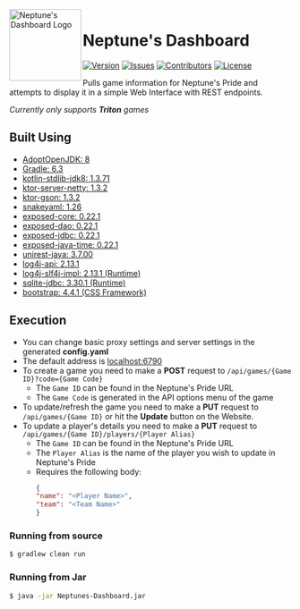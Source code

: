 <img src="https://github.com/Macro303/Neptunes-Dashboard/blob/master/logo.png" align="left" width="128" height="128" alt="Neptune's Dashboard Logo"/>

# Neptune's Dashboard
[![Version](https://img.shields.io/github/tag-pre/Macro303/Neptunes-Dashboard.svg?label=version&style=flat-square)](https://github.com/Macro303/Neptunes-Dashboard/releases)
[![Issues](https://img.shields.io/github/issues/Macro303/Neptunes-Dashboard.svg?style=flat-square)](https://github.com/Macro303/Neptunes-Dashboard/issues)
[![Contributors](https://img.shields.io/github/contributors/Macro303/Neptunes-Dashboard.svg?style=flat-square)](https://github.com/Macro303/Neptunes-Dashboard/graphs/contributors)
[![License](https://img.shields.io/github/license/Macro303/Neptunes-Dashboard.svg?style=flat-square)](https://opensource.org/licenses/MIT)

Pulls game information for Neptune's Pride and attempts to display it in a simple Web Interface with REST endpoints.

_Currently only supports **Triton** games_

## Built Using
 - [AdoptOpenJDK: 8](https://adoptopenjdk.net/)
 - [Gradle: 6.3](https://gradle.org/)
 - [kotlin-stdlib-jdk8: 1.3.71](https://kotlinlang.org/)
 - [ktor-server-netty: 1.3.2](https://github.com/ktorio/ktor)
 - [ktor-gson: 1.3.2](https://github.com/ktorio/ktor)
 - [snakeyaml: 1.26](http://www.snakeyaml.org)
 - [exposed-core: 0.22.1](https://github.com/JetBrains/Exposed)
 - [exposed-dao: 0.22.1](https://github.com/JetBrains/Exposed)
 - [exposed-jdbc: 0.22.1](https://github.com/JetBrains/Exposed)
 - [exposed-java-time: 0.22.1](https://github.com/JetBrains/Exposed)
 - [unirest-java: 3.7.00](https://github.com/Kong/unirest-java)
 - [log4j-api: 2.13.1](https://logging.apache.org/log4j/2.x/)
 - [log4j-slf4j-impl: 2.13.1 (Runtime)](https://logging.apache.org/log4j/2.x/)
 - [sqlite-jdbc: 3.30.1 (Runtime)](https://github.com/xerial/sqlite-jdbc)
 - [bootstrap: 4.4.1 (CSS Framework)](https://getbootstrap.com/)
 
## Execution
 - You can change basic proxy settings and server settings in the generated **config.yaml**
 - The default address is [localhost:6790](http://localhost:6790)
 - To create a game you need to make a **POST** request to `/api/games/{Game ID}?code={Game Code}`
   - The `Game ID` can be found in the Neptune's Pride URL
   - The `Game Code` is generated in the API options menu of the game
 - To update/refresh the game you need to make a **PUT** request to `/api/games/{Game ID}` or hit the **Update** button on the Website.
 - To update a player's details you need to make a **PUT** request to `/api/games/{Game ID}/players/{Player Alias}`
    - The `Game ID` can be found in the Neptune's Pride URL
    - The `Player Alias` is the name of the player you wish to update in Neptune's Pride
    - Requires the following body:
        ```json
      {
        "name": "<Player Name>",
        "team": "<Team Name>"
      }
        ```  
 
### Running from source
```bash
$ gradlew clean run
```

### Running from Jar
```bash
$ java -jar Neptunes-Dashboard.jar
```